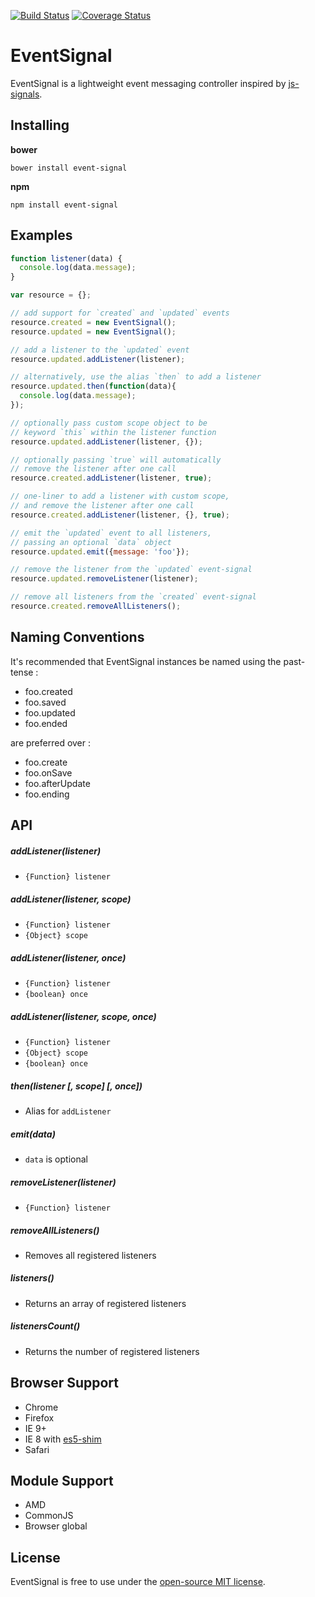 [![Build Status](https://travis-ci.org/r-park/event-signal.svg?branch=master)](https://travis-ci.org/r-park/event-signal)
[![Coverage Status](https://coveralls.io/repos/r-park/event-signal/badge.svg)](https://coveralls.io/r/r-park/event-signal)
# EventSignal
EventSignal is a lightweight event messaging controller inspired by [js-signals](https://github.com/millermedeiros/js-signals).

## Installing
**bower**
```
bower install event-signal
```
**npm**
```
npm install event-signal
```

## Examples
```javascript
function listener(data) {
  console.log(data.message);
}

var resource = {};

// add support for `created` and `updated` events
resource.created = new EventSignal();
resource.updated = new EventSignal();

// add a listener to the `updated` event
resource.updated.addListener(listener);

// alternatively, use the alias `then` to add a listener
resource.updated.then(function(data){
  console.log(data.message);
});

// optionally pass custom scope object to be
// keyword `this` within the listener function
resource.updated.addListener(listener, {});

// optionally passing `true` will automatically
// remove the listener after one call
resource.created.addListener(listener, true);

// one-liner to add a listener with custom scope,
// and remove the listener after one call
resource.created.addListener(listener, {}, true);

// emit the `updated` event to all listeners,
// passing an optional `data` object
resource.updated.emit({message: 'foo'});

// remove the listener from the `updated` event-signal
resource.updated.removeListener(listener);

// remove all listeners from the `created` event-signal
resource.created.removeAllListeners();
```

## Naming Conventions
It's recommended that EventSignal instances be named using the past-tense :
- foo.created
- foo.saved
- foo.updated
- foo.ended

are preferred over :
- foo.create
- foo.onSave
- foo.afterUpdate
- foo.ending

## API
##### addListener(listener)
- `{Function} listener`

##### addListener(listener, scope)
- `{Function} listener`
- `{Object} scope`

##### addListener(listener, once)
- `{Function} listener`
- `{boolean} once`

##### addListener(listener, scope, once)
- `{Function} listener`
- `{Object} scope`
- `{boolean} once`

##### then(listener [, scope] [, once])
- Alias for `addListener`

##### emit(data)
- `data` is optional

##### removeListener(listener)
- `{Function} listener`

##### removeAllListeners()
- Removes all registered listeners

##### listeners()
- Returns an array of registered listeners

##### listenersCount()
- Returns the number of registered listeners

## Browser Support
- Chrome 
- Firefox 
- IE 9+ 
- IE 8 with [es5-shim](https://github.com/es-shims/es5-shim)
- Safari

## Module Support
- AMD
- CommonJS
- Browser global

## License
EventSignal is free to use under the [open-source MIT license](https://github.com/r-park/event-signal/blob/master/LICENSE).
